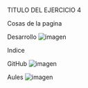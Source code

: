TITULO DEL EJERCICIO 4


Cosas de la pagina


Desarrollo
![imagen](https://github.com/user-attachments/assets/0a5d87f7-5d71-47f2-8bd3-27bba731fe73)

Indice            

GitHub
![imagen](https://github.com/user-attachments/assets/ac73aa20-9b77-4fe4-a95e-384fb4c25c44)   

Aules
![imagen](https://github.com/user-attachments/assets/a026df61-c24c-4304-ad90-9ea1d63de207)
